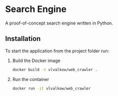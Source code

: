 # Search Engine

A proof-of-concept search engine written in Python.

## Installation

To start the application from the project folder run:

1. Build the Docker image

    ```bash
    docker build -t vlvalkow/web_crawler .
    ```

2. Run the container

    ```bash
    docker run -it vlvalkow/web_crawler
    ```
